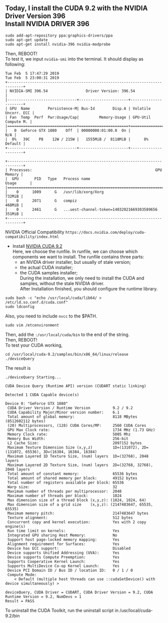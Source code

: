 Today, I install the CUDA 9.2 with the NVIDIA Driver Version 396  
Install NVIDIA DRIVER 396  
----------------------------
```
sudo add-apt-repository ppa:graphics-drivers/ppa  
sudo apt-get update  
sudo apt-get install nvidia-396 nvidia-modprobe  
```  
Then, REBOOT!  
To test it, we input `nvidia-smi` into the terminal. It should display as following:  
```
Tue Feb  5 17:47:29 2019   
Tue Feb  5 23:00:31 2019       
+-----------------------------------------------------------------------------+  
| NVIDIA-SMI 396.54                 Driver Version: 396.54                    |  
|-------------------------------+----------------------+----------------------+  
| GPU  Name        Persistence-M| Bus-Id        Disp.A | Volatile Uncorr. ECC |  
| Fan  Temp  Perf  Pwr:Usage/Cap|         Memory-Usage | GPU-Util  Compute M. |  
|===============================+======================+======================|  
|   0  GeForce GTX 1080    Off  | 00000000:01:00.0  On |                  N/A |  
|  0%   39C    P8    12W / 215W |   1555MiB /  8118MiB |      0%      Default |  
+-------------------------------+----------------------+----------------------+  
                                                                                 
+-----------------------------------------------------------------------------+  
| Processes:                                                       GPU Memory |  
|  GPU       PID   Type   Process name                             Usage      |  
|=============================================================================|  
|    0      1009      G   /usr/lib/xorg/Xorg                           732MiB |  
|    0      2071      G   compiz                                       468MiB |  
|    0      2461      G   ...uest-channel-token=14032021669303589656   351MiB |  
+-----------------------------------------------------------------------------+  
```  
NVIDIA Official Compatibility `https://docs.nvidia.com/deploy/cuda-compatibility/index.html`  
 - Install [NVIDIA CUDA 9.2](https://developer.nvidia.com/cuda-92-download-archive?target_os=Linux&target_arch=x86_64&target_distro=Ubuntu&target_version=1604&target_type=runfilelocal)  
 Here, we choose the runfile. In runfile, we can choose which components we want to install. The runfile contains three parts:
 	- an NVIDIA driver installer, but usually of stale version;  
 	- the actual CUDA installer;  
 	- the CUDA samples installer;  
 During the installation, we only need to install the CUDA and samples, without the stale NVIDIA driver.  
 After Installation finished, you should configure the runtime library.  
 ```
 sudo bash -c "echo /usr/local/cuda/lib64/ > /etc/ld.so.conf.d/cuda.conf"  
 sudo ldconfig  
 ```  
 Also, you need to include `nvcc` to the $PATH.  
 ```
 sudo vim /etcenvironment  
 ```  
 Then, add the `:/usr/local/cuda/bin` to the end of the string.  
 Then, REBOOT!  
 To test your CUDA working,
 ```
 cd /usr/local/cuda-9.2/samples/bin/x86_64/linux/release  
 ./deviceQuery  
 ```
 The result is  
 ```
 ./deviceQuery Starting...  

 CUDA Device Query (Runtime API) version (CUDART static linking)  

Detected 1 CUDA Capable device(s)  

Device 0: "GeForce GTX 1080"  
  CUDA Driver Version / Runtime Version          9.2 / 9.2  
  CUDA Capability Major/Minor version number:    6.1  
  Total amount of global memory:                 8118 MBytes (8512602112 bytes)  
  (20) Multiprocessors, (128) CUDA Cores/MP:     2560 CUDA Cores  
  GPU Max Clock rate:                            1734 MHz (1.73 GHz)  
  Memory Clock rate:                             5005 Mhz  
  Memory Bus Width:                              256-bit  
  L2 Cache Size:                                 2097152 bytes  
  Maximum Texture Dimension Size (x,y,z)         1D=(131072), 2D=(131072, 65536), 3D=(16384, 16384, 16384)  
  Maximum Layered 1D Texture Size, (num) layers  1D=(32768), 2048 layers  
  Maximum Layered 2D Texture Size, (num) layers  2D=(32768, 32768), 2048 layers  
  Total amount of constant memory:               65536 bytes  
  Total amount of shared memory per block:       49152 bytes  
  Total number of registers available per block: 65536  
  Warp size:                                     32  
  Maximum number of threads per multiprocessor:  2048  
  Maximum number of threads per block:           1024  
  Max dimension size of a thread block (x,y,z): (1024, 1024, 64)  
  Max dimension size of a grid size    (x,y,z): (2147483647, 65535, 65535)  
  Maximum memory pitch:                          2147483647 bytes  
  Texture alignment:                             512 bytes  
  Concurrent copy and kernel execution:          Yes with 2 copy engine(s)  
  Run time limit on kernels:                     Yes  
  Integrated GPU sharing Host Memory:            No  
  Support host page-locked memory mapping:       Yes  
  Alignment requirement for Surfaces:            Yes  
  Device has ECC support:                        Disabled  
  Device supports Unified Addressing (UVA):      Yes  
  Device supports Compute Preemption:            Yes  
  Supports Cooperative Kernel Launch:            Yes  
  Supports MultiDevice Co-op Kernel Launch:      Yes  
  Device PCI Domain ID / Bus ID / location ID:   0 / 1 / 0  
  Compute Mode:  
     < Default (multiple host threads can use ::cudaSetDevice() with device simultaneously) >  

deviceQuery, CUDA Driver = CUDART, CUDA Driver Version = 9.2, CUDA Runtime Version = 9.2, NumDevs = 1  
Result = PASS  
```  


To uninstall the CUDA Toolkit, run the uninstall script in /usr/local/cuda-9.2/bin